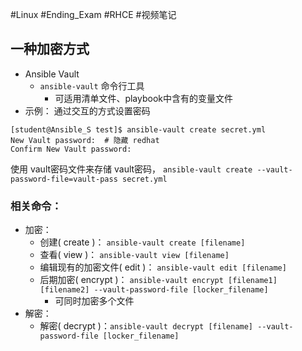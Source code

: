 #Linux #Ending_Exam #RHCE #视频笔记
## 一种加密方式
- Ansible Vault
	- `ansible-vault` 命令行工具
		- 可适用清单文件、playbook中含有的变量文件
- 示例：
通过交互的方式设置密码
```shell
[student@Ansible_S test]$ ansible-vault create secret.yml
New Vault password:  # 隐藏 redhat
Confirm New Vault password: 
```

使用 vault密码文件来存储 vault密码，
`ansible-vault create --vault-password-file=vault-pass secret.yml`

### 相关命令：
- 加密：
	- 创建( create )： `ansible-vault create [filename]`
	- 查看( view )： `ansible-vault view [filename]`
	- 编辑现有的加密文件( edit )： `ansible-vault edit [filename]`
	- 后期加密( encrypt )： `ansible-vault encrypt [filename1] [filename2] --vault-password-file [locker_filename]`
		- 可同时加密多个文件
- 解密：
	- 解密( decrypt )：`ansible-vault decrypt [filename] --vault-password-file [locker_filename]`
